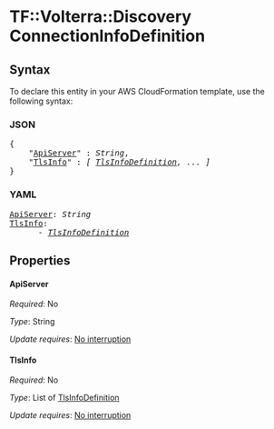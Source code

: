 # TF::Volterra::Discovery ConnectionInfoDefinition

## Syntax

To declare this entity in your AWS CloudFormation template, use the following syntax:

### JSON

<pre>
{
    "<a href="#apiserver" title="ApiServer">ApiServer</a>" : <i>String</i>,
    "<a href="#tlsinfo" title="TlsInfo">TlsInfo</a>" : <i>[ <a href="tlsinfodefinition.md">TlsInfoDefinition</a>, ... ]</i>
}
</pre>

### YAML

<pre>
<a href="#apiserver" title="ApiServer">ApiServer</a>: <i>String</i>
<a href="#tlsinfo" title="TlsInfo">TlsInfo</a>: <i>
      - <a href="tlsinfodefinition.md">TlsInfoDefinition</a></i>
</pre>

## Properties

#### ApiServer

_Required_: No

_Type_: String

_Update requires_: [No interruption](https://docs.aws.amazon.com/AWSCloudFormation/latest/UserGuide/using-cfn-updating-stacks-update-behaviors.html#update-no-interrupt)

#### TlsInfo

_Required_: No

_Type_: List of <a href="tlsinfodefinition.md">TlsInfoDefinition</a>

_Update requires_: [No interruption](https://docs.aws.amazon.com/AWSCloudFormation/latest/UserGuide/using-cfn-updating-stacks-update-behaviors.html#update-no-interrupt)

